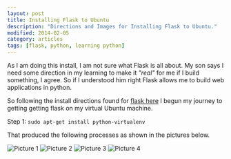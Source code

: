 ```yaml
---
layout: post
title: Installing Flask to Ubuntu
description: "Directions and Images for Installing Flask to Ubuntu."
modified: 2014-02-05
category: articles
tags: [flask, python, learning python]
---
```


As I am doing this install, I am not sure what Flask is all about. My son says I need some direction in my learning to make it *"real"* for me if I build something, I agree. So if I understood him right Flask allows me to build web applications in python.

So following the install directions found for [flask here](http://flask.pocoo.org/docs/installation/#installation) I begun my journey to getting getting flask on my virtual Ubuntu machine.

Step 1:
    `sudo apt-get install python-virtualenv`

That produced the following processes as shown in the pictures below.

![Picture 1](http://i1205.photobucket.com/albums/bb424/cybercorp/GitHub%20Images/2014-02-06_2045_zps521e7627.png)
![Picture 2](http://i1205.photobucket.com/albums/bb424/cybercorp/GitHub%20Images/2014-02-06_2052_zpsf39a08fe.png)
![Picture 3](http://i1205.photobucket.com/albums/bb424/cybercorp/GitHub%20Images/2014-02-06_2054_zps23b9acb8.png)
![Picture 4](http://i1205.photobucket.com/albums/bb424/cybercorp/GitHub%20Images/2014-02-06_2059_zpseb380256.png)

